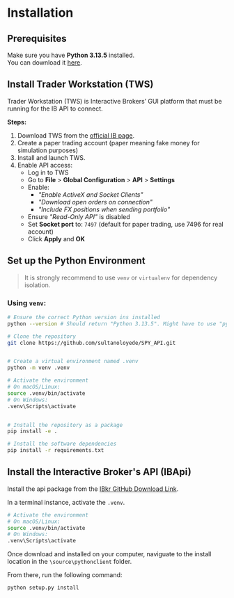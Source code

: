 # Installation

## Prerequisites

Make sure you have **Python 3.13.5** installed.  
You can download it [here](https://www.python.org/downloads/release/python-3135/).

## Install Trader Workstation (TWS)

Trader Workstation (TWS) is Interactive Brokers’ GUI platform that must be running for the IB API to connect.

**Steps:**
1. Download TWS from the [official IB page](https://www.interactivebrokers.ca/en/trading/tws-updateable-stable.php).
2. Create a paper trading account (paper meaning fake money for simulation purposes)
2. Install and launch TWS.
3. Enable API access:
   - Log in to TWS
   - Go to **File** > **Global Configuration** > **API** > **Settings**
   - Enable:
     - *"Enable ActiveX and Socket Clients"*
     - *"Download open orders on connection"*
     - *"Include FX positions when sending portfolio"*
    - Ensure *"Read-Only API"* is disabled
   - Set **Socket port** to: `7497` (default for paper trading, use 7496 for real account)
   - Click **Apply** and **OK**


## Set up the Python Environment

> It is strongly recommend to use `venv` or `virtualenv` for dependency isolation.

### Using `venv`:

```bash
# Ensure the correct Python version ins installed
python --version # Should return "Python 3.13.5". Might have to use "python3" or "python3.13" instead of "python"

# Clone the repository
git clone https://github.com/sultanoloyede/SPY_API.git


# Create a virtual environment named .venv
python -m venv .venv

# Activate the environment
# On macOS/Linux:
source .venv/bin/activate
# On Windows:
.venv\Scripts\activate


# Install the repository as a package
pip install -e .

# Install the software dependencies
pip install -r requirements.txt
```

## Install the Interactive Broker's API (IBApi)

Install the api package from the [IBkr GitHub Download Link](https://interactivebrokers.github.io/).

In a terminal instance, activate the `.venv`.

```bash
# Activate the environment
# On macOS/Linux:
source .venv/bin/activate
# On Windows:
.venv\Scripts\activate
```

Once download and installed on your computer, naviguate to the install location in the `\source\pythonclient` folder.

From there, run the following command:

```bash
python setup.py install
```


